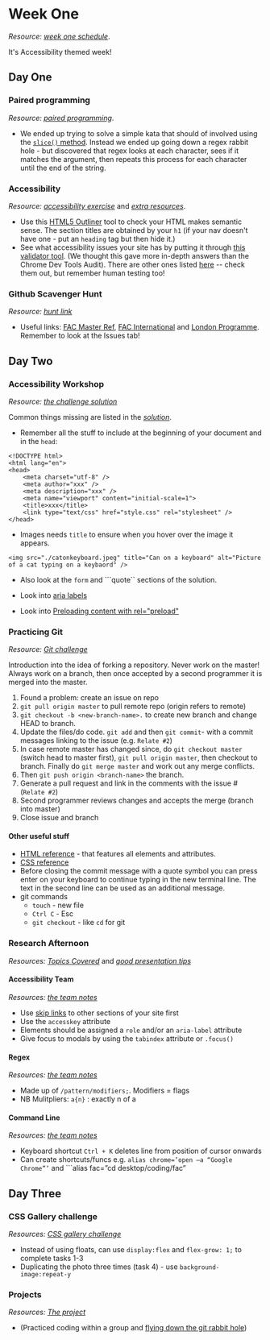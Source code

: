 
# Week One
_Resource:_ [_week one schedule_](https://github.com/foundersandcoders/master-reference/tree/master/coursebook/week-1).

It's Accessibility themed week!

## Day One
### **Paired programming**
_Resource:_ [_paired programming_](https://github.com/foundersandcoders/master-reference/blob/master/coursebook/week-1/pair-programming.md).
* We ended up trying to solve a simple kata that should of involved using the [```slice()``` method](https://developer.mozilla.org/en-US/docs/Web/JavaScript/Reference/Global_Objects/String/slice). Instead we ended up going down a regex rabbit hole - but discovered that regex looks at each character, sees if it matches the argument, then repeats this process for each character until the end of the string.

### **Accessibility**
_Resource:_ [_accessibility exercise_](https://github.com/foundersandcoders/web-accessibility/blob/master/putting-yourself-in-someone-elses-shoes.md) and [_extra resources_](https://github.com/foundersandcoders/web-accessibility/blob/master/tools-that-can-help.md).
* Use this [HTML5 Outliner](https://chrome.google.com/webstore/detail/html5-outliner/afoibpobokebhgfnknfndkgemglggomo?hl=en) tool to check your HTML makes semantic sense. The section titles are obtained by your ```h1``` (if your nav doesn't have one - put an ```heading``` tag but then hide it.)
* See what accessibility issues your site has by putting it through [this validator tool](https://validator.w3.org/nu/). (We thought this gave more in-depth answers than the Chrome Dev Tools Audit). There are other ones listed [here](https://github.com/foundersandcoders/web-accessibility/blob/master/tools-that-can-help.md) -- check them out, but remember human testing too!

### **Github Scavenger Hunt**
_Resource:_ [_hunt link_](https://github.com/foundersandcoders/master-reference/blob/master/coursebook/general/github-scavenger-hunt.md)
* Useful links: [FAC Master Ref](https://github.com/foundersandcoders/master-reference), [FAC International](https://github.com/foundersandcoders/international/) and [London Programme](https://github.com/foundersandcoders/london-programme). Remember to look at the Issues tab!

## Day Two
### **Accessibility Workshop**
_Resource:_ [_the challenge solution_](https://github.com/foundersandcoders/accessibility-challenge/blob/solution/index.html)

Common things missing are listed in the [_solution_](https://github.com/foundersandcoders/accessibility-challenge/blob/solution/index.html). 
* Remember all the stuff to include at the beginning of your document and in the ```head```:
```
<!DOCTYPE html>
<html lang="en">
<head>
    <meta charset="utf-8" />
    <meta author="xxx" />
    <meta description="xxx" />
    <meta name="viewport" content="initial-scale=1">
    <title>xxx</title>
    <link type="text/css" href="style.css" rel="stylesheet" />
</head>
```
* Images needs ```title``` to ensure when you hover over the image it appears.
```
<img src="./catonkeyboard.jpeg" title="Can on a keyboard" alt="Picture of a cat typing on a keybaord" />
```
* Also look at the ```form``` and ```quote`` sections of the solution.

* Look into [aria labels](https://stackoverflow.com/questions/22039910/what-is-aria-label-and-how-should-i-use-it)
* Look into [Preloading content with rel="preload"](https://developer.mozilla.org/en-US/docs/Web/HTML/Preloading_content)

### **Practicing Git**
_Resource:_ [_Git challenge_](https://github.com/foundersandcoders/git-workflow-workshop-for-two)

Introduction into the idea of forking a repository. Never work on the master! Always work on a branch, then once accepted by a second programmer it is merged into the master.
1. Found a problem: create an issue on repo
2. ```git pull origin master``` to pull remote repo (origin refers to remote)
3. ```git checkout -b <new-branch-name>.``` to create new branch and change HEAD to branch.
4. Update the files/do code. ```git add``` and then ```git commit```- with a commit messages linking to the issue (e.g. ```Relate #2```)
5. In case remote master has changed since, do ```git checkout master``` (switch head to master first), ```git pull origin master```, then checkout to branch. Finally do ```git merge master``` and work out any merge conflicts.
6. Then ```git push origin <branch-name>``` the branch.
7. Generate a pull request and link in the comments  with the issue #<number> (```Relate #2```)
8. Second programmer reviews changes and accepts the merge (branch into master)
9. Close issue and branch

#### Other useful stuff
* [HTML reference](https://htmlreference.io/) - that features all elements and attributes.
* [CSS reference](https://cssreference.io)
* Before closing the commit message with a quote symbol you can press enter on your keyboard to continue typing in the new terminal line. The text in the second line can be used as an additional message.
* git commands
    * ```touch``` - new file
    * ```Ctrl C``` - Esc
    * ```git checkout``` - like ```cd``` for git


### **Research Afternoon**
_Resources:_ [_Topics Covered_](https://github.com/foundersandcoders/master-reference/blob/master/coursebook/week-1/research-afternoon.md) and [_good presentation tips_](https://github.com/foundersandcoders/master-reference/blob/master/coursebook/week-1/presentation-guidance.md)

#### Accessibility Team
_Resources:_ [_the team notes_](https://hackmd.io/s/SJ2RdkQOz)
* Use [skip links](https://www.joedolson.com/2013/07/designing-accessible-navigation/) to other sections of your site first
* Use the ```accesskey``` attribute
* Elements should be assigned a ``role`` and/or an ```aria-label``` attribute
* Give focus to modals by using the ```tabindex``` attribute or ```.focus()```

#### Regex
_Resources:_ [_the team notes_](https://hackmd.io/CYUwHA7ADGDMUFoCMEkE4EBYQDNECMBjAQ1gTSTADYpCoJRD8g==?view)

* Made up of ```/pattern/modifiers;```. Modifiers = flags
* NB Mulitpliers: ```a{n}``` : exactly n of a

#### Command Line
_Resources:_ [_the team notes_](https://hackmd.io/IYTgrALBDs3AtMAHAMwAzwmgpheAjJEANnhAgBN8LoQUoBmCIA==)
* Keyboard shortcut ```Ctrl + K``` deletes line from position of cursor onwards
* Can create shortcuts/funcs e.g. ```alias chrome=’open –a “Google Chrome”’``` and ```alias fac=”cd desktop/coding/fac”

## Day Three
### **CSS Gallery challenge**
_Resources:_ [_CSS gallery challenge_](https://github.com/foundersandcoders/css-gallery-challenge)
* Instead of using floats, can use ```display:flex``` and ```flex-grow: 1;``` to complete tasks 1-3
* Duplicating the photo three times (task 4) - use ```background-image:repeat-y```

### **Projects**
_Resources:_ [_The project_](https://github.com/foundersandcoders/master-reference/blob/master/coursebook/week-1/project.md)
* (Practiced coding within a group and [flying down the git rabbit hole](#practicing-git))